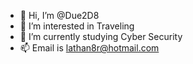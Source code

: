 - 👋 Hi, I’m @Due2D8
- 👀 I’m interested in Traveling
- 🌱 I’m currently studying Cyber Security
- 📫 Email is lathan8r@hotmail.com

<!---
Due2D8/Due2D8 is a ✨ special ✨ repository because its `README.md` (this file) appears on your GitHub profile.
You can click the Preview link to take a look at your changes.
--->
